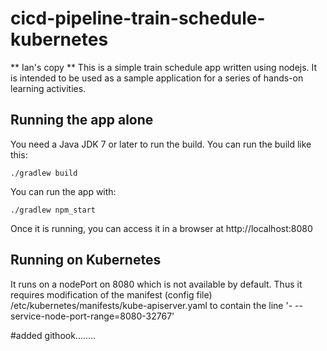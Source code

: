 # cicd-pipeline-train-schedule-kubernetes

** Ian's copy **
This is a simple train schedule app written using nodejs. It is intended to be used as a sample application for a series of hands-on learning activities.

## Running the app alone

You need a Java JDK 7 or later to run the build. You can run the build like this:

    ./gradlew build

You can run the app with:

    ./gradlew npm_start

Once it is running, you can access it in a browser at http://localhost:8080

## Running on Kubernetes
It runs on a nodePort on 8080 which is not available by default. Thus it requires modification
of the manifest (config file) /etc/kubernetes/manifests/kube-apiserver.yaml to contain the line '- --service-node-port-range=8080-32767'

#added githook........
